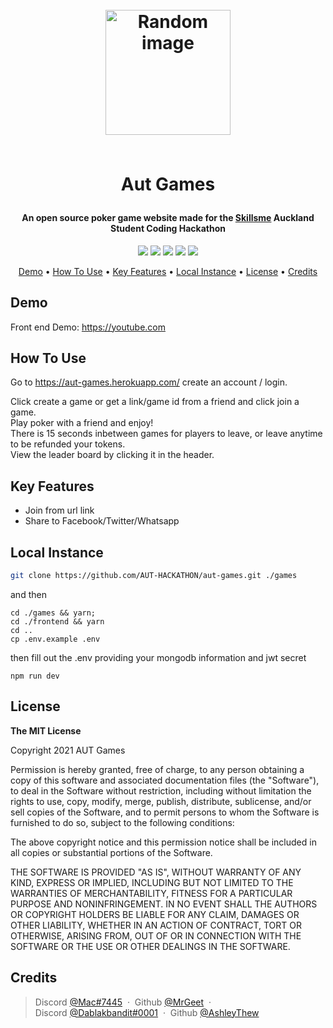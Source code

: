 <h1 align="center">
	<br>
	<a height="200" href="#" target="_blank" alt="Link to application"><img src="https://aut-games.herokuapp.com/logo512.png" alt="Random image" width="200"></a>
	<br>
	<br>
	<p>Aut Games</p>
</h1>

<h4 align="center">An open source poker game website made for the <a href="https://beta.myskillsme.com/" target="_blank" alt="Link to skills me">Skillsme</a> Auckland Student Coding Hackathon</h4>

<p align="center">
        <img src="https://img.shields.io/badge/Express%20Version-%5E4.17.1-green" >
        <img src="https://img.shields.io/badge/react%20Version-%5E17.0.2-green" >
        <img src="https://img.shields.io/badge/socket.io%20Version-%5E4.0.1-green" >
        <img src="https://img.shields.io/github/package-json/v/AUT-HACKATHON/aut-games/main?label=Stable%20Version&color=blueviolet">
        <img src="https://img.shields.io/github/package-json/v/AUT-HACKATHON/aut-games/swagger?label=Next%20Version&color=lightgrey">

</p>

<p align="center">
		<a href="#demo">Demo</a> •
		<a href="#how-to-use">How To Use</a> •
		<a href="#key-features">Key Features</a> •
		<a href="#local-instance">Local Instance</a> •
		<a href="#license">License</a> •
		<a href="#credits">Credits</a>
</p>

## Demo

Front end Demo: <a href="https://youtube.com">https://youtube.com</a>

## How To Use

Go to <a href="https://aut-games.herokuapp.com/">https://aut-games.herokuapp.com/</a> create an account / login.

Click create a game or get a link/game id from a friend and click join a game.<br />
Play poker with a friend and enjoy!<br />
There is 15 seconds inbetween games for players to leave, or leave anytime to be refunded your tokens.<br />
View the leader board by clicking it in the header.

## Key Features

<ul>
<li>Join from url link</li>
<li>Share to Facebook/Twitter/Whatsapp</li>
</ul>

## Local Instance

```sh
git clone https://github.com/AUT-HACKATHON/aut-games.git ./games
```

and then

```
cd ./games && yarn;
cd ./frontend && yarn
cd ..
cp .env.example .env
```

then fill out the .env providing your mongodb information and jwt secret

```
npm run dev
```

## License

<p> 
<strong>The MIT License</strong><br>

Copyright 2021 AUT Games

Permission is hereby granted, free of charge, to any person obtaining a copy of this software and associated documentation files (the "Software"), to deal in the Software without restriction, including without limitation the rights to use, copy, modify, merge, publish, distribute, sublicense, and/or sell copies of the Software, and to permit persons to whom the Software is furnished to do so, subject to the following conditions:

The above copyright notice and this permission notice shall be included in all copies or substantial portions of the Software.

THE SOFTWARE IS PROVIDED "AS IS", WITHOUT WARRANTY OF ANY KIND, EXPRESS OR IMPLIED, INCLUDING BUT NOT LIMITED TO THE WARRANTIES OF MERCHANTABILITY, FITNESS FOR A PARTICULAR PURPOSE AND NONINFRINGEMENT. IN NO EVENT SHALL THE AUTHORS OR COPYRIGHT HOLDERS BE LIABLE FOR ANY CLAIM, DAMAGES OR OTHER LIABILITY, WHETHER IN AN ACTION OF CONTRACT, TORT OR OTHERWISE, ARISING FROM, OUT OF OR IN CONNECTION WITH THE SOFTWARE OR THE USE OR OTHER DEALINGS IN THE SOFTWARE.

</p>

## Credits

> Discord [@Mac#7445](http://urlecho.appspot.com/echo?status=200&Content-Type=text%2Fhtml&body=%40Mac%237445) &nbsp;&middot;&nbsp;
> Github [@MrGeet](https://github.com/MrGeet) &nbsp;&middot;&nbsp;<br>
> Discord [@Dablakbandit#0001](http://urlecho.appspot.com/echo?status=200&Content-Type=text%2Fhtml&body=Dablakbandit%230001) &nbsp;&middot;&nbsp;
> Github [@AshleyThew](https://github.com/AshleyThew)
